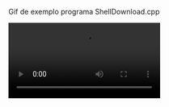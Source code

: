Gif de exemplo programa ShellDownload.cpp

![grab-landing-page](http://andreyquerino.com/andrey/demostracao.mp4)

